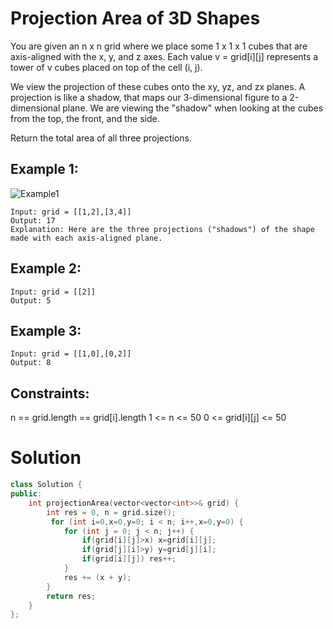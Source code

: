 # Projection Area of 3D Shapes

You are given an n x n grid where we place some 1 x 1 x 1 cubes that are axis-aligned with the x, y, and z axes. Each value v = grid[i][j] represents a tower of v cubes placed on top of the cell (i, j).

We view the projection of these cubes onto the xy, yz, and zx planes.
A projection is like a shadow, that maps our 3-dimensional figure to a 2-dimensional plane. We are viewing the "shadow" when looking at the cubes from the top, the front, and the side.

Return the total area of all three projections.

 

## Example 1:
![Example1](https://s3-lc-upload.s3.amazonaws.com/uploads/2018/08/02/shadow.png)

    Input: grid = [[1,2],[3,4]]
    Output: 17
    Explanation: Here are the three projections ("shadows") of the shape made with each axis-aligned plane.
## Example 2:

    Input: grid = [[2]]
    Output: 5
## Example 3:

    Input: grid = [[1,0],[0,2]]
    Output: 8
 

## Constraints:

n == grid.length == grid[i].length
1 <= n <= 50
0 <= grid[i][j] <= 50

# Solution

```cpp
class Solution {
public:
    int projectionArea(vector<vector<int>>& grid) {
        int res = 0, n = grid.size();
         for (int i=0,x=0,y=0; i < n; i++,x=0,y=0) {
            for (int j = 0; j < n; j++) {
                if(grid[i][j]>x) x=grid[i][j];
                if(grid[j][i]>y) y=grid[j][i];
                if(grid[i][j]) res++;
            }
            res += (x + y);
        }
        return res;
    }
};
```